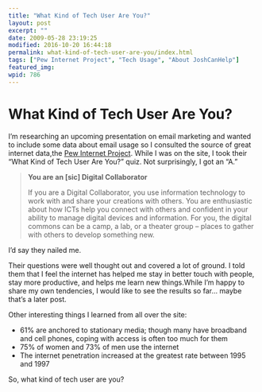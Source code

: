 ```yaml
---
title: "What Kind of Tech User Are You?"
layout: post
excerpt: ""
date: 2009-05-28 23:19:25
modified: 2016-10-20 16:44:18
permalink: what-kind-of-tech-user-are-you/index.html
tags: ["Pew Internet Project", "Tech Usage", "About JoshCanHelp"]
featured_img: 
wpid: 786
---
```


# What Kind of Tech User Are You?

I’m researching an upcoming presentation on email marketing and wanted to include some data about email usage so I consulted the source of great internet data,the [Pew Internet Project](http://pewinternet.org/). While I was on the site, I took their “What Kind of Tech User Are You?” quiz. Not surprisingly, I got an “A.”

> **You are an \[sic\] Digital Collaborator**
> 
> If you are a Digital Collaborator, you use information technology to work with and share your creations with others. You are enthusiastic about how ICTs help you connect with others and confident in your ability to manage digital devices and information. For you, the digital commons can be a camp, a lab, or a theater group – places to gather with others to develop something new.

I’d say they nailed me.

Their questions were well thought out and covered a lot of ground. I told them that I feel the internet has helped me stay in better touch with people, stay more productive, and helps me learn new things.While I’m happy to share my own tendencies, I would like to see the results so far… maybe that’s a later post.

Other interesting things I learned from all over the site:

- 61% are anchored to stationary media; though many have broadband and cell phones, coping with access is often too much for them
- 75% of women and 73% of men use the internet
- The internet penetration increased at the greatest rate between 1995 and 1997

So, what kind of tech user are you?